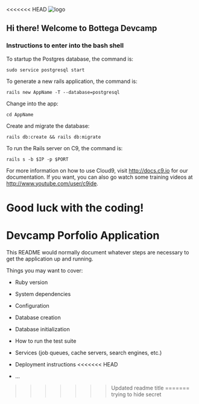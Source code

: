 <<<<<<< HEAD
![logo](https://s3.amazonaws.com/bottega-devcamp/bottega-devcamp.png)

## Hi there! Welcome to Bottega Devcamp

### Instructions to enter into the bash shell

To startup the Postgres database, the command is:

```
sudo service postgresql start
```

To generate a new rails application, the command is:

```
rails new AppName -T --database=postgresql
```

Change into the app:

```
cd AppName
```

Create and migrate the database:

```
rails db:create && rails db:migrate
```

To run the Rails server on C9, the command is:

```
rails s -b $IP -p $PORT
```

For more information on how to use Cloud9, visit http://docs.c9.io for our documentation. If you want, you can also go watch some training videos at
http://www.youtube.com/user/c9ide.

Good luck with the coding!
=======
# Devcamp Porfolio Application

This README would normally document whatever steps are necessary to get the
application up and running.

Things you may want to cover:

* Ruby version

* System dependencies

* Configuration

* Database creation

* Database initialization

* How to run the test suite

* Services (job queues, cache servers, search engines, etc.)

* Deployment instructions
<<<<<<< HEAD

* ...
>>>>>>> Updated readme title
=======
>>>>>>> trying to hide secret
